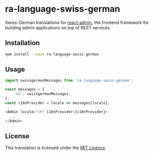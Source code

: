 # ra-language-swiss-german
Swiss-German translations for [react-admin](https://github.com/marmelab/react-admin), the frontend framework for building admin applications on top of REST services.


## Installation

```sh
npm install --save ra-language-swiss-german
```

## Usage

```js
import swissgermanMessages from 'ra-language-swiss-german';

const messages = {
    'ch': swissgermanMessages,
};
const i18nProvider = locale => messages[locale];

<Admin locale="ch" i18nProvider={i18nProvider}>
  ...
</Admin>
```

## License

This translation is licensed under the [MIT Licence](LICENSE).
